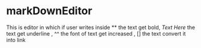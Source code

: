 # markDownEditor
This is editor in which if user writes inside ** the text get bold, _Text Here_ the text get underline , ^^ the font of text get increased , [] the text convert it into link
